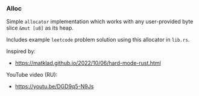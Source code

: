 ### Alloc

Simple `allocator` implementation which works with any user-provided byte slice `&mut [u8]` as its heap.

Includes example `leetcode` problem solution using this allocator in `lib.rs`.

Inspired by:
- https://matklad.github.io/2022/10/06/hard-mode-rust.html

YouTube video (RU):
- https://youtu.be/DGD9q5-N9Js
